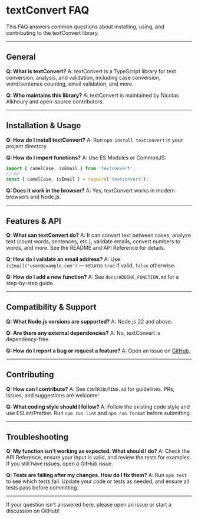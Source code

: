 # textConvert FAQ

This FAQ answers common questions about installing, using, and contributing to the textConvert library.

---

## General

**Q: What is textConvert?**
A: textConvert is a TypeScript library for text conversion, analysis, and validation, including case conversion, word/sentence counting, email validation, and more.

**Q: Who maintains this library?**
A: textConvert is maintained by Nicolas Alkhoury and open-source contributors.

---

## Installation & Usage

**Q: How do I install textConvert?**
A: Run `npm install textconvert` in your project directory.

**Q: How do I import functions?**
A: Use ES Modules or CommonJS:

```js
import { camelCase, isEmail } from 'textconvert';
// or
const { camelCase, isEmail } = require('textconvert');
```

**Q: Does it work in the browser?**
A: Yes, textConvert works in modern browsers and Node.js.

---

## Features & API

**Q: What can textConvert do?**
A: It can convert text between cases, analyze text (count words, sentences, etc.), validate emails, convert numbers to words, and more. See the README and API Reference for details.

**Q: How do I validate an email address?**
A: Use `isEmail('user@example.com')` — returns `true` if valid, `false` otherwise.

**Q: How do I add a new function?**
A: See `docs/ADDING_FUNCTION.md` for a step-by-step guide.

---

## Compatibility & Support

**Q: What Node.js versions are supported?**
A: Node.js 22 and above.

**Q: Are there any external dependencies?**
A: No, textConvert is dependency-free.

**Q: How do I report a bug or request a feature?**
A: Open an issue on [GitHub](https://github.com/Monsieur-Nico/textConvert/issues).

---

## Contributing

**Q: How can I contribute?**
A: See `CONTRIBUTING.md` for guidelines. PRs, issues, and suggestions are welcome!

**Q: What coding style should I follow?**
A: Follow the existing code style and use ESLint/Prettier. Run `npm run lint` and `npm run format` before submitting.

---

## Troubleshooting

**Q: My function isn't working as expected. What should I do?**
A: Check the API Reference, ensure your input is valid, and review the tests for examples. If you still have issues, open a GitHub issue.

**Q: Tests are failing after my changes. How do I fix them?**
A: Run `npm test` to see which tests fail. Update your code or tests as needed, and ensure all tests pass before committing.

---

If your question isn't answered here, please open an issue or start a discussion on GitHub!
